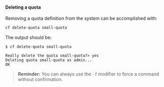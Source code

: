 #### Deleting a quota

Removing a quota definition from the system can be accomplished with:

```sh
cf delete-quota small-quota
```

The output should be:

```
$ cf delete-quota small-quota

Really delete the quota small-quota?> yes
Deleting quota small-quota as admin...
OK
```

> **Reminder:** You can always use the `-f` modifier to force a command without confirmation.
